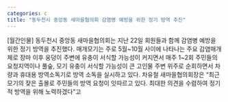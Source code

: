 ```yaml
---
categories: c
title: "동두천시 중앙동 새마을협의회 감염병 예방을 위한 정기 방역 추진"
---
```

[월간인물] 동두천시 중앙동 새마을협의회는 지난 22일 회원들과 함께 감염병 예방을 위한 정기 방역을 추진했다. 매개모기는 주로 5월~10월 사이에 나타나는 주요 감염매개체로 장마 이후 웅덩이 주변에 유충이 서식할 가능성이 커지면서 매주 1~2회 주민들의 요청지역이나 풀숲, 모기 유충이 서식할 가능성이 큰 고인물 주변 위주로 순회하면서 차량과 휴대용 방역소독기로 방역 소독을 실시하고 있다. 차유철 새마을협의회장은 “최근 모기의 잦은 출몰로 주민들의 방역 요청이 잇따르고 있다. 최대한 의견을 수렴하여 정기적 방역을 위해 노력하겠다”고